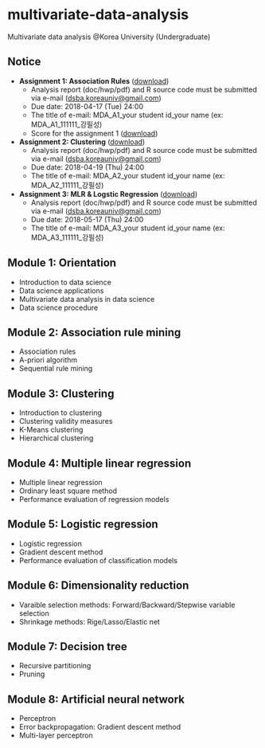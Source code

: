# multivariate-data-analysis
Multivariate data analysis @Korea University (Undergraduate)

## Notice 
* **Assignment 1: Association Rules** ([download](https://www.dropbox.com/s/f3lx5a829e3lvpj/Assignment%201.zip?dl=0))
  * Analysis report (doc/hwp/pdf) and R source code must be submitted via e-mail (dsba.koreauniv@gmail.com)
  * Due date: 2018-04-17 (Tue) 24:00
  * The title of e-mail: MDA_A1_your student id_your name (ex: MDA_A1_111111_강필성)
  * Score for the assignment 1 ([download](https://www.dropbox.com/s/0ha72yzkn1rtbsj/2018_%EB%8B%A4%EB%B3%80%EB%9F%89%EB%B6%84%EC%84%9D_%EA%B3%BC%EC%A0%9C%EC%B1%84%EC%A0%90_%EA%B3%BC%EC%A0%9C%201_%EA%B2%8C%EC%8B%9C%EC%9A%A9.xlsx?dl=0))
* **Assignment 2: Clustering** ([download](https://www.dropbox.com/s/3mwzsfc8lw4qr2x/MDA_Assignment_02.docx?dl=0))
  * Analysis report (doc/hwp/pdf) and R source code must be submitted via e-mail (dsba.koreauniv@gmail.com)
  * Due date: 2018-04-19 (Thu) 24:00
  * The title of e-mail: MDA_A2_your student id_your name (ex: MDA_A2_111111_강필성)
* **Assignment 3: MLR & Logstic Regression** ([download](https://www.dropbox.com/s/vj958d0hyl6y9w8/MDA_Assignment%203.pdf?dl=0))
  * Analysis report (doc/hwp/pdf) and R source code must be submitted via e-mail (dsba.koreauniv@gmail.com)
  * Due date: 2018-05-17 (Thu) 24:00
  * The title of e-mail: MDA_A3_your student id_your name (ex: MDA_A3_111111_강필성)

## Module 1: Orientation
* Introduction to data science
* Data science applications
* Multivariate data analysis in data science
* Data science procedure

## Module 2: Association rule mining
* Association rules
* A-priori algorithm
* Sequential rule mining

## Module 3: Clustering
* Introduction to clustering
* Clustering validity measures
* K-Means clustering
* Hierarchical clustering

## Module 4: Multiple linear regression
* Multiple linear regression
* Ordinary least square method
* Performance evaluation of regression models

## Module 5: Logistic regression
* Logistic regression
* Gradient descent method
* Performance evaluation of classification models

## Module 6: Dimensionality reduction
* Varaible selection methods: Forward/Backward/Stepwise variable selection
* Shrinkage methods: Rige/Lasso/Elastic net

## Module 7: Decision tree
* Recursive partitioning
* Pruning

## Module 8: Artificial neural network 
* Perceptron
* Error backpropagation: Gradient descent method
* Multi-layer perceptron

